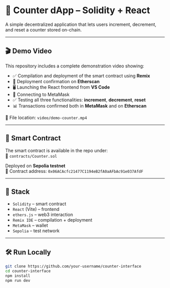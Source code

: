 # 🔢 Counter dApp – Solidity + React

A simple decentralized application that lets users increment, decrement, and reset a counter stored on-chain.

---

## 🎬 Demo Video

This repository includes a complete demonstration video showing:

- ✅ Compilation and deployment of the smart contract using **Remix**
- 🔗 Deployment confirmation on **Etherscan**
- 🖥️ Launching the React frontend from **VS Code**
- 🔐 Connecting to MetaMask
- ✅ Testing all three functionalities: **increment**, **decrement**, **reset**
- 📊 Transactions confirmed both in **MetaMask** and on **Etherscan**

📁 File location: `video/demo-counter.mp4`

---

## 📄 Smart Contract

The smart contract is available in the repo under:  
📁 `contracts/Counter.sol`

Deployed on **Sepolia testnet**  
🔗 Contract address: `0x06ACAcfc21477C1194eB2fA0aAFbAc91e037AfdF`

---

## 🧱 Stack

- `Solidity` – smart contract
- `React` (Vite) – frontend
- `ethers.js` – web3 interaction
- `Remix IDE` – compilation + deployment
- `MetaMask` – wallet
- `Sepolia` – test network

---

## 🛠️ Run Locally

```bash
git clone https://github.com/your-username/counter-interface
cd counter-interface
npm install
npm run dev
